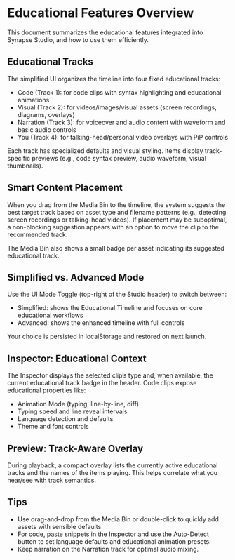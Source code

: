 # Educational Features Overview

This document summarizes the educational features integrated into Synapse Studio, and how to use them efficiently.

## Educational Tracks

The simplified UI organizes the timeline into four fixed educational tracks:

- Code (Track 1): for code clips with syntax highlighting and educational animations
- Visual (Track 2): for videos/images/visual assets (screen recordings, diagrams, overlays)
- Narration (Track 3): for voiceover and audio content with waveform and basic audio controls
- You (Track 4): for talking-head/personal video overlays with PiP controls

Each track has specialized defaults and visual styling. Items display track-specific previews (e.g., code syntax preview, audio waveform, visual thumbnails).

## Smart Content Placement

When you drag from the Media Bin to the timeline, the system suggests the best target track based on asset type and filename patterns (e.g., detecting screen recordings or talking-head videos). If placement may be suboptimal, a non-blocking suggestion appears with an option to move the clip to the recommended track.

The Media Bin also shows a small badge per asset indicating its suggested educational track.

## Simplified vs. Advanced Mode

Use the UI Mode Toggle (top-right of the Studio header) to switch between:

- Simplified: shows the Educational Timeline and focuses on core educational workflows
- Advanced: shows the enhanced timeline with full controls

Your choice is persisted in localStorage and restored on next launch.

## Inspector: Educational Context

The Inspector displays the selected clip’s type and, when available, the current educational track badge in the header. Code clips expose educational properties like:

- Animation Mode (typing, line-by-line, diff)
- Typing speed and line reveal intervals
- Language detection and defaults
- Theme and font controls

## Preview: Track-Aware Overlay

During playback, a compact overlay lists the currently active educational tracks and the names of the items playing. This helps correlate what you hear/see with track semantics.

## Tips

- Use drag-and-drop from the Media Bin or double-click to quickly add assets with sensible defaults.
- For code, paste snippets in the Inspector and use the Auto-Detect button to set language defaults and educational animation presets.
- Keep narration on the Narration track for optimal audio mixing.
